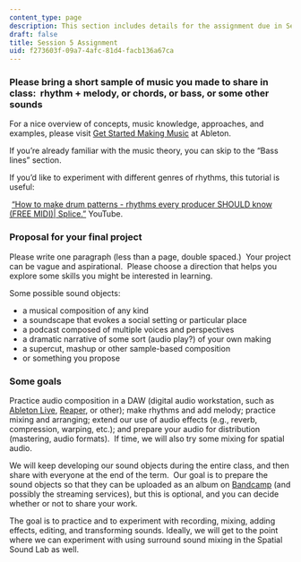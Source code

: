 ```yaml
---
content_type: page
description: This section includes details for the assignment due in Session 5.
draft: false
title: Session 5 Assignment
uid: f273603f-09a7-4afc-81d4-facb136a67ca
---
```

### Please bring a short sample of music you made to share in class:  rhythm + melody, or chords, or bass, or some other sounds

For a nice overview of concepts, music knowledge, approaches, and examples, please visit [Get Started Making Music](https://learningmusic.ableton.com/) at Ableton.

If you’re already familiar with the music theory, you can skip to the “Bass lines” section.  

If you’d like to experiment with different genres of rhythms, this tutorial is useful:

 [“How to make drum patterns - rhythms every producer SHOULD know (FREE MIDI)| Splice.”](https://www.youtube.com/watch?v=zOVSOvsTXto) YouTube.

### Proposal for your final project

Please write one paragraph (less than a page, double spaced.)  Your project can be vague and aspirational.  Please choose a direction that helps you explore some skills you might be interested in learning.  

Some possible sound objects:

- a musical composition of any kind
- a soundscape that evokes a social setting or particular place
- a podcast composed of multiple voices and perspectives
- a dramatic narrative of some sort (audio play?) of your own making
- a supercut, mashup or other sample-based composition
- or something you propose

### Some goals

Practice audio composition in a DAW (digital audio workstation, such as [Ableton Live](https://www.ableton.com/en/live/), [Reaper](https://www.reaper.fm/), or other); make rhythms and add melody; practice mixing and arranging; extend our use of audio effects (e.g., reverb, compression, warping, etc.); and prepare your audio for distribution (mastering, audio formats).  If time, we will also try some mixing for spatial audio.  

We will keep developing our sound objects during the entire class, and then share with everyone at the end of the term.  Our goal is to prepare the sound objects so that they can be uploaded as an album on [Bandcamp](https://bandcamp.com/) (and possibly the streaming services), but this is optional, and you can decide whether or not to share your work.

The goal is to practice and to experiment with recording, mixing, adding effects, editing, and transforming sounds. Ideally, we will get to the point where we can experiment with using surround sound mixing in the Spatial Sound Lab as well.
